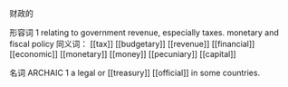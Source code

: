财政的

形容词
1
relating to government revenue, especially taxes.
monetary and fiscal policy
同义词：
[[tax]]
[[budgetary]]
[[revenue]]
[[financial]]
[[economic]]
[[monetary]]
[[money]]
[[pecuniary]]
[[capital]]

名词
ARCHAIC
1
a legal or [[treasury]] [[official]] in some countries.